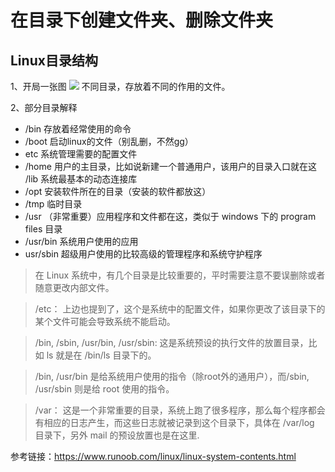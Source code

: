 

# 在目录下创建文件夹、删除文件夹

## Linux目录结构
1、开局一张图
![](https://inews.gtimg.com/newsapp_ls/0/14182432385/0.png)
不同目录，存放着不同的作用的文件。

2、部分目录解释

- /bin 
存放着经常使用的命令
- /boot
启动linux的文件（别乱删，不然gg）
- etc
系统管理需要的配置文件
- /home
用户的主目录，比如说新建一个普通用户，该用户的目录入口就在这
/lib
系统最基本的动态连接库
- /opt
安装软件所在的目录（安装的软件都放这）
- /tmp 
临时目录
- /usr 
（非常重要）应用程序和文件都在这，类似于 windows 下的 program files 目录
- /usr/bin
系统用户使用的应用
- usr/sbin
超级用户使用的比较高级的管理程序和系统守护程序

> 在 Linux 系统中，有几个目录是比较重要的，平时需要注意不要误删除或者随意更改内部文件。

>/etc： 上边也提到了，这个是系统中的配置文件，如果你更改了该目录下的某个文件可能会导致系统不能启动。

>/bin, /sbin, /usr/bin, /usr/sbin: 这是系统预设的执行文件的放置目录，比如 ls 就是在 /bin/ls 目录下的。

>/bin, /usr/bin 是给系统用户使用的指令（除root外的通用户），而/sbin, /usr/sbin 则是给 root 使用的指令。

>/var： 这是一个非常重要的目录，系统上跑了很多程序，那么每个程序都会有相应的日志产生，而这些日志就被记录到这个目录下，具体在 /var/log 目录下，另外 mail 的预设放置也是在这里.

参考链接：https://www.runoob.com/linux/linux-system-contents.html

